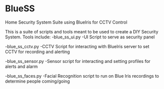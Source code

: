 # BlueSS
Home Security System Suite using BlueIris for CCTV Control

This is a suite of scripts and tools meant to be used to create a DIY Security System. Tools include:
-blue_ss_ui.py
	-UI Script to serve as security panel

-blue_ss_cctv.py
	-CCTV Script for interacting with BlueIris server to set CCTV for recording and alerting

-blue_ss_sensor.py
	-Sensor script for interacting and setting profiles for alerts and alarm

-blue_ss_faces.py
	-Facial Recognition script to run on Blue Iris recordings to determine people coming/going
